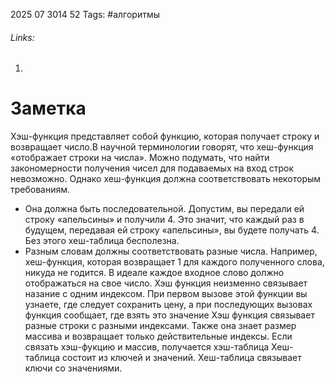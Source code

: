 2025 07 3014 52
Tags: #алгоритмы 
###### Links: 
1) 
# Заметка
Хэш-функция представляет собой функцию, которая получает строку и возвращает число.В научной терминологии говорят, что хеш-функция «отображает строки на числа». Можно подумать, что найти закономерности получения чисел для подаваемых на вход строк невозможно. Однако хеш-функция должна соответствовать некоторым требованиям. 
-  Она должна быть последовательной. Допустим, вы передали ей строку «апельсины» и получили 4. Это значит, что каждый раз в будущем, передавая ей строку «апельсины», вы будете получать 4. Без этого хеш-таблица бесполезна. 
- Разным словам должны соответствовать разные числа. Например, хеш-функция, которая возвращает 1 для каждого полученного слова, никуда не годится. В идеале каждое входное слово должно отображаться на свое число.
Хэш функция неизменно связывает назание с одним индексом. При первом вызове этой функции вы узнаете, где следует сохранить цену, а при последующих вызовах функция сообщает, где взять это значение
Хэш функция связывает разные строки с разными индексами. Также она знает размер массива и возвращает только действительные индексы.
Если связать хэш-фукцию и массив, получается хэш-таблица
Хеш-таблица состоит из ключей и значений. Хеш-таблица связывает ключи со значениями.